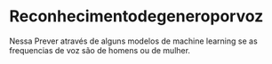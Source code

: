 # Reconhecimentodegeneroporvoz
Nessa  Prever através de alguns modelos de machine learning se as frequencias de voz são de homens ou de mulher.
